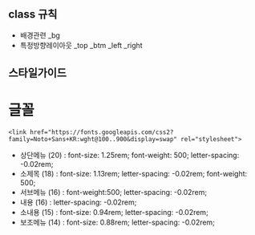 ## class 규칙
* 배경관련 _bg
* 특정방향레이아웃 _top _btm _left _right
## 스타일가이드
# 글꼴
`<link href="https://fonts.googleapis.com/css2?family=Noto+Sans+KR:wght@100..900&display=swap" rel="stylesheet">`
* 상단메뉴 (20) : font-size: 1.25rem; font-weight: 500; letter-spacing: -0.02rem;
* 소제목 (18) : font-size: 1.13rem; letter-spacing: -0.02rem; font-weight: 500;
* 서브메뉴 (16) : font-weight:500; letter-spacing: -0.02rem;
* 내용 (16) : letter-spacing: -0.02rem;
* 소내용 (15) : font-size: 0.94rem; letter-spacing: -0.02rem;
* 보조메뉴 (14) : font-size: 0.88rem; letter-spacing: -0.02rem;